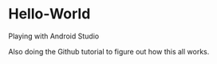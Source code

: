 # Hello-World
Playing with Android Studio

Also doing the Github tutorial to figure out how this all works.
